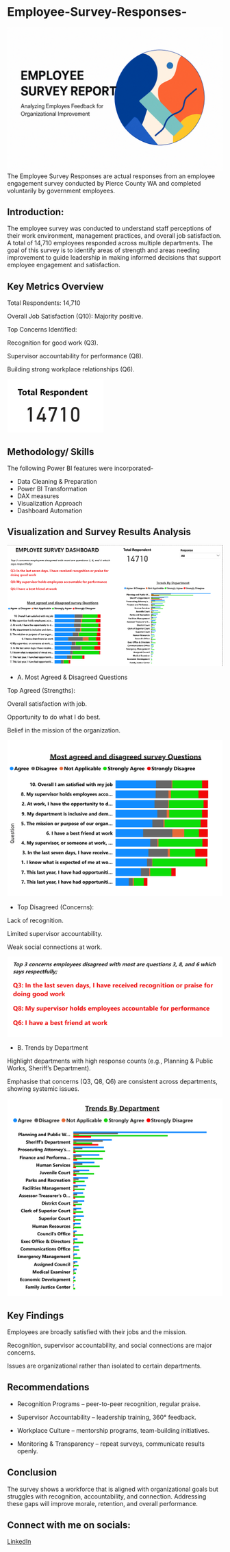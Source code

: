 # Employee-Survey-Responses-

![](https://github.com/InyangBassey/Employee-Survey-Responses-/blob/main/Employee%20front%20pic.png)
The Employee Survey Responses are actual responses from an employee engagement survey conducted by Pierce County WA and completed voluntarily by government employees.
## Introduction:

The employee survey was conducted to understand staff perceptions of their work environment, management practices, and overall job satisfaction. A total of 14,710 employees responded across multiple departments. The goal of this survey is to identify areas of strength and areas needing improvement to guide leadership in making informed decisions that support employee engagement and satisfaction.

## Key Metrics Overview
Total Respondents: 14,710

Overall Job Satisfaction (Q10): Majority positive.

Top Concerns Identified:

Recognition for good work (Q3).

Supervisor accountability for performance (Q8).

Building strong workplace relationships (Q6).

![](https://github.com/InyangBassey/Employee-Survey-Responses-/blob/main/Total%20respondent.png)

## Methodology/ Skills
The following Power BI features were incorporated- 
- Data Cleaning & Preparation
- Power BI Transformation 
- DAX measures
- Visualization Approach
- Dashboard Automation


## Visualization and Survey Results Analysis

![](https://github.com/InyangBassey/Employee-Survey-Responses-/blob/main/Full%20dashboard.png)

- A. Most Agreed & Disagreed Questions
  
Top Agreed (Strengths):

Overall satisfaction with job.

Opportunity to do what I do best.

Belief in the mission of the organization.

![](https://github.com/InyangBassey/Employee-Survey-Responses-/blob/main/Most%20agreed%20and%20disagreed%20questions.png)


- Top Disagreed (Concerns):
  
Lack of recognition.

Limited supervisor accountability.

Weak social connections at work.

![](https://github.com/InyangBassey/Employee-Survey-Responses-/blob/main/Employees%20concerns.png)


- B. Trends by Department
  
Highlight departments with high response counts (e.g., Planning & Public Works, Sheriff’s Department).

Emphasise that concerns (Q3, Q8, Q6) are consistent across departments, showing systemic issues.

![](https://github.com/InyangBassey/Employee-Survey-Responses-/blob/main/Trends%20by%20Department%20.png)

## Key Findings

Employees are broadly satisfied with their jobs and the mission.

Recognition, supervisor accountability, and social connections are major concerns.

Issues are organizational rather than isolated to certain departments.

## Recommendations

- Recognition Programs – peer-to-peer recognition, regular praise.

- Supervisor Accountability – leadership training, 360° feedback.

- Workplace Culture – mentorship programs, team-building initiatives.

- Monitoring & Transparency – repeat surveys, communicate results openly.
  

## Conclusion
The survey shows a workforce that is aligned with organizational goals but struggles with recognition, 
accountability, and connection. Addressing these gaps will improve morale, retention, and overall performance.

## Connect with me on socials:

[LinkedIn](http://linkedin.com/in/inyangbassey)
